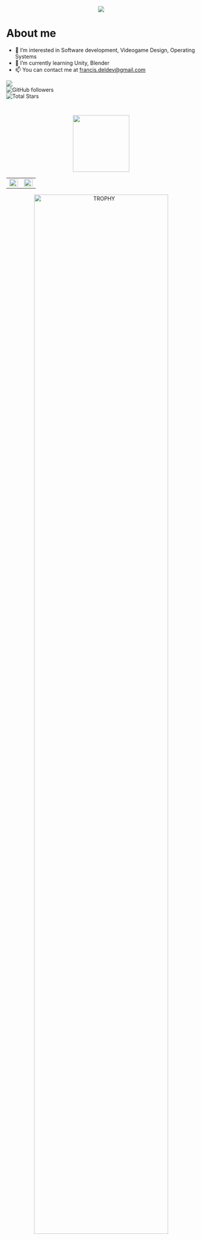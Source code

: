<p align="center">
  <img src="https://readme-typing-svg.herokuapp.com/?font=Kanit&size=35&duration=5000&color=F7F5F4&center=true&vCenter=true&height=90&lines=Hi+%F0%9F%91%8B!+;I%27m+Francisco+Delgado!;Welcome+to+my+GitHub">
</p>

<h1>About me</h1>

- 👀 I’m interested in Software development, Videogame Design, Operating Systems
- 🌱 I’m currently learning Unity, Blender
- 📫 You can contact me at francis.deldev@gmail.com

![](https://komarev.com/ghpvc/?username=ArticDM&color=00C3A0)  
<img alt="GitHub followers" src="https://img.shields.io/github/followers/ArticDM?label=Followers&style=social">    
  <img src="https://img.shields.io/github/stars/ArticDM?label=Stars" alt="Total Stars">


```golang


```


<p align= "center">
  <img height= "150" src="https://github-readme-stats.vercel.app/api/top-langs/?username=ArticDM&theme=react&layout=compact" />
</p>

<!--Tabla con los Stats-->
<table><tr><td valign="top" width="50%">

<img src="https://github-readme-stats.vercel.app/api?username=ArticDM&custom_title=Stats&show_icons=true&count_private=true&hide_border=true&theme=radical" align="left" style="width: 100%" />

</td><td valign="top" width="50%">

<img src="https://streak-stats.demolab.com/?user=ArticDM&theme=radical&hide_border=true" align="left" style="width: 100%" />

</td></tr></table>
<!--Tabla con los Stats-->

<!--- Tabla de trofeos -->
<div align=center>
  <a href="https://github.com/ryo-ma/github-profile-trophy" title="Go to Source">
      <img align="center" width=84% src="https://github-profile-trophy.vercel.app/?username=ArticDM&theme=radical&row=1&column=7&margin-h=15&margin-w=5&no-bg=true" alt="TROPHY" />
    </a>
</div>
<!--- trophy (start) -->


<!---
ArticDM/ArticDM is a ✨ special ✨ repository because its `README.md` (this file) appears on your GitHub profile.
You can click the Preview link to take a look at your changes.
--->
